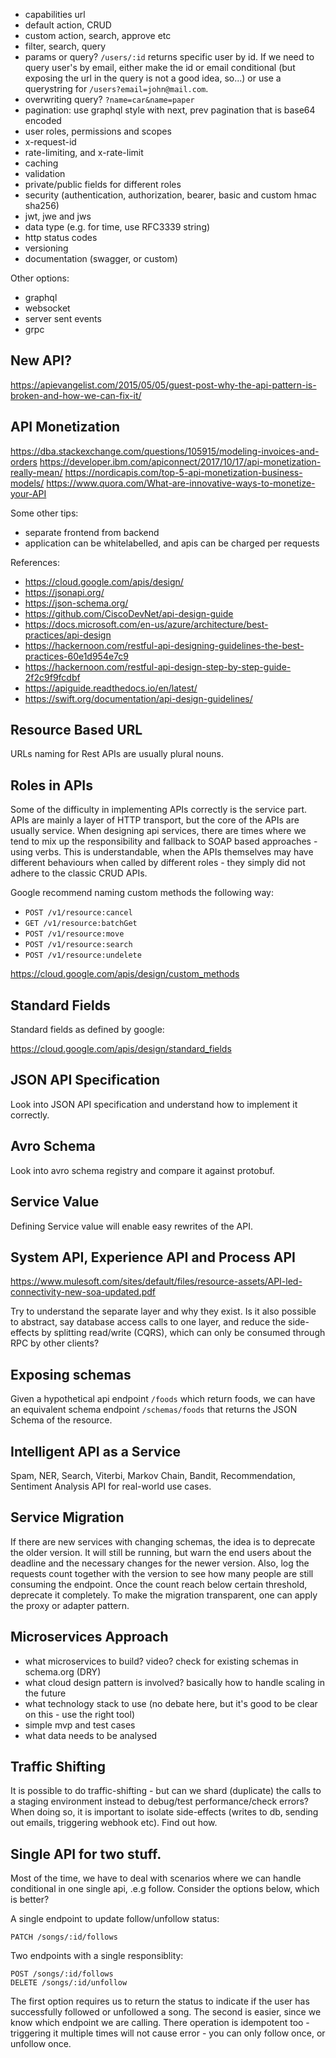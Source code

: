 
- capabilities url
- default action, CRUD 
- custom action, search, approve etc
- filter, search, query
- params or query? `/users/:id` returns specific user by id. If we need to query user's by email, either make the id or email conditional (but exposing the url in the query is not a good idea, so...) or use a querystring for `/users?email=john@mail.com`.
- overwriting query? `?name=car&name=paper`
- pagination: use graphql style with next, prev pagination that is base64 encoded
- user roles, permissions and scopes
- x-request-id
- rate-limiting, and x-rate-limit
- caching
- validation
- private/public fields for different roles
- security (authentication, authorization, bearer, basic and custom hmac sha256)
- jwt, jwe and jws
- data type (e.g. for time, use RFC3339 string)
- http status codes
- versioning
- documentation (swagger, or custom)


Other options:
- graphql
- websocket
- server sent events
- grpc

## New API?

https://apievangelist.com/2015/05/05/guest-post-why-the-api-pattern-is-broken-and-how-we-can-fix-it/


## API Monetization

https://dba.stackexchange.com/questions/105915/modeling-invoices-and-orders
https://developer.ibm.com/apiconnect/2017/10/17/api-monetization-really-mean/
https://nordicapis.com/top-5-api-monetization-business-models/
https://www.quora.com/What-are-innovative-ways-to-monetize-your-API

Some other tips:
- separate frontend from backend
- application can be whitelabelled, and apis can be charged per requests

References:
- https://cloud.google.com/apis/design/
- https://jsonapi.org/
- https://json-schema.org/
- https://github.com/CiscoDevNet/api-design-guide
- https://docs.microsoft.com/en-us/azure/architecture/best-practices/api-design
- https://hackernoon.com/restful-api-designing-guidelines-the-best-practices-60e1d954e7c9
- https://hackernoon.com/restful-api-design-step-by-step-guide-2f2c9f9fcdbf
- https://apiguide.readthedocs.io/en/latest/
- https://swift.org/documentation/api-design-guidelines/


## Resource Based URL

URLs naming for Rest APIs are usually plural nouns. 

## Roles in APIs

Some of the difficulty in implementing APIs correctly is the service part. APIs are mainly a layer of HTTP transport, but the core of the APIs are usually service. When designing api services, there are times where we tend to mix up the responsibility and fallback to SOAP based approaches - using verbs. This is understandable, when the APIs themselves may have different behaviours when called by different roles - they simply did not adhere to the classic CRUD APIs.

Google recommend naming custom methods the following way:

- `POST /v1/resource:cancel`
- `GET /v1/resource:batchGet`
- `POST /v1/resource:move`
- `POST /v1/resource:search`
- `POST /v1/resource:undelete`

https://cloud.google.com/apis/design/custom_methods

## Standard Fields
Standard fields as defined by google: 

https://cloud.google.com/apis/design/standard_fields

## JSON API Specification

Look into JSON API specification and understand how to implement it correctly.

## Avro Schema

Look into avro schema registry and compare it against protobuf.


## Service Value

Defining Service value will enable easy rewrites of the API.



## System API, Experience API and Process API

https://www.mulesoft.com/sites/default/files/resource-assets/API-led-connectivity-new-soa-updated.pdf

Try to understand the separate layer and why they exist. Is it also possible to abstract, say database access calls to one layer, and reduce the side-effects by splitting read/write (CQRS), which can only be consumed through RPC by other clients?

## Exposing schemas

Given a hypothetical api endpoint `/foods` which return foods, we can have an equivalent schema endpoint `/schemas/foods` that returns the JSON Schema of the resource.

## Intelligent API as a Service

Spam, NER, Search, Viterbi, Markov Chain, Bandit, Recommendation, Sentiment Analysis API for real-world use cases.



## Service Migration

If there are new services with changing schemas, the idea is to deprecate the older version. It will still be running, but warn the end users about the deadline and the necessary changes for the newer version. Also, log the requests count together with the version to see how many people are still consuming the endpoint. Once the count reach below certain threshold, deprecate it completely. To make the migration transparent, one can apply the proxy or adapter pattern.


## Microservices Approach

- what microservices to build? video? check for existing schemas in schema.org (DRY)
- what cloud design pattern is involved? basically how to handle scaling in the future
- what technology stack to use (no debate here, but it's good to be clear on this - use the right tool)
- simple mvp and test cases
- what data needs to be analysed


## Traffic Shifting

It is possible to do traffic-shifting - but can we shard (duplicate) the calls to a staging environment instead to debug/test performance/check errors? When doing so, it is important to isolate side-effects (writes to db, sending out emails, triggering webhook etc). Find out how. 

## Single API for two stuff.

Most of the time, we have to deal with scenarios where we can handle conditional in one single api, .e.g follow. Consider the options below, which is better?

A single endpoint to update follow/unfollow status:
```
PATCH /songs/:id/follows
```

Two endpoints with a single responsiblity:
```
POST /songs/:id/follows
DELETE /songs/:id/unfollow
```

The first option requires us to return the status to indicate if the user has successfully followed or unfollowed a song.
The second is easier, since we know which endpoint we are calling. There operation is idempotent too - triggering it multiple times will not cause error - you can only follow once, or unfollow once.
